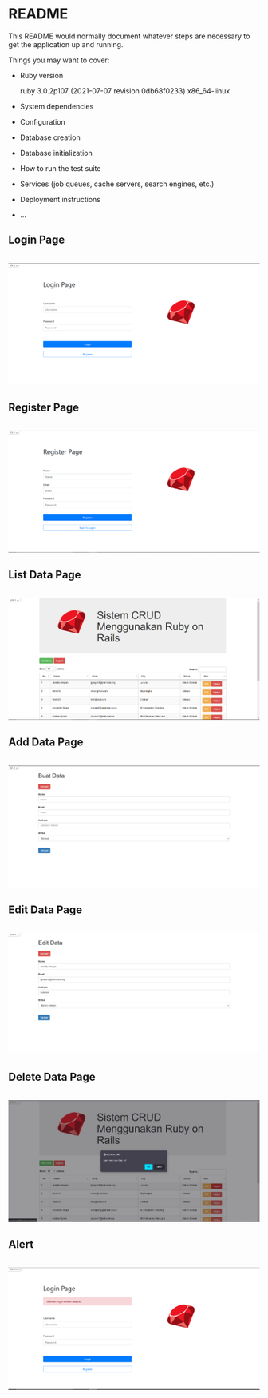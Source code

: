 # README

This README would normally document whatever steps are necessary to get the
application up and running.

Things you may want to cover:

- Ruby version

  ruby 3.0.2p107 (2021-07-07 revision 0db68f0233) x86_64-linux

- System dependencies

- Configuration

- Database creation

- Database initialization

- How to run the test suite

- Services (job queues, cache servers, search engines, etc.)

- Deployment instructions

- ...

<h2>Login Page</h2>
<br>
<img src="ss/LoginPage.png">
<br>
<h2>Register Page</h2>
<br>
<img src="ss/RegisterPage.png">
<br>
<h2>List Data Page</h2>
<br>
<img src="ss/ListDataPage.png">
<br>
<h2>Add Data Page</h2>
<br>
<img src="ss/AddDataPage.png">
<br>
<h2>Edit Data Page</h2>
<br>
<img src="ss/EditDataPage.png">
<br>
<h2>Delete Data Page</h2>
<br>
<img src="ss/DeleteDataPage.png">
<br>
<h2>Alert</h2>
<br>
<img src="ss/AlertPage.png">
<br>
